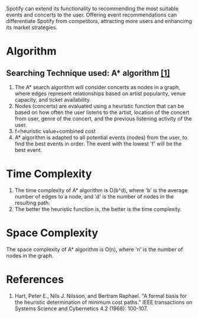 Spotify can extend its functionality to recommending the most suitable events and concerts to the user. Offering  event recommendations can differentiate Spotify from competitors, attracting more users and enhancimg its market strategies.
# Algorithm
## Searching Technique used: A* algorithm <a href="a*">[1]</a>
1. The A* search algorithm will consider concerts as nodes in a graph, where edges represent relationships based on artist popularity, venue capacity, and ticket availability.
2. Nodes (concerts) are evaluated using a heuristic function that can be based on how often the user listens to the artist, location of the concert from user, genre of the concert, and the previous listening activity of the user.
3. f=heuristic value+combined cost
4. A* algorithm is adapted to all potential events (nodes) from the user, to find the best events in order. The event with the lowest 'f' will be the best event.
# Time Complexity
1. The time complexity of A* algorithm is O(b^d), where 'b' is the average number of edges to a node, and 'd' is the number of nodes in the resulting path.
2.  The better the heuristic function is, the better is the time complexity.
# Space Complexity
The space complexity of A* algorithm is O(n), where 'n' is the number of nodes in the graph.
# References
1. <a href="a*"></a>Hart, Peter E., Nils J. Nilsson, and Bertram Raphael. "A formal basis for the heuristic determination of minimum cost paths." IEEE transactions on Systems Science and Cybernetics 4.2 (1968): 100-107.

